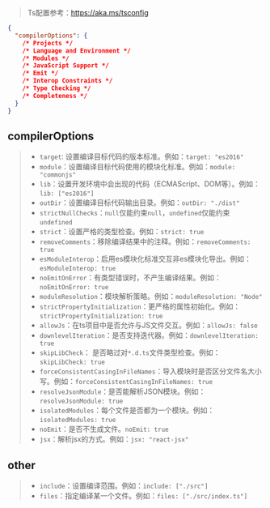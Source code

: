 > Ts配置参考：https://aka.ms/tsconfig

```json
{
  "compilerOptions": {
    /* Projects */
    /* Language and Environment */
    /* Modules */
    /* JavaScript Support */
    /* Emit */
    /* Interop Constraints */
    /* Type Checking */
    /* Completeness */
  }
}
```

## compilerOptions

> - `target`: 设置编译目标代码的版本标准。例如：`target: "es2016"`
> - `module`：设置编译目标代码使用的模块化标准。例如：`module: "commonjs"`
> - `lib`：设置开发环境中会出现的代码（ECMAScript、DOM等）。例如：`lib: ["es2016"]`
> - `outDir`：设置编译目标代码输出目录。例如：`outDir: "./dist"`
> - `strictNullChecks`：`null`仅能约束`null`，`undefined`仅能约束`undefined`
> - `strict`：设置严格的类型检查。例如：`strict: true`
> - `removeComments`：移除编译结果中的注释。例如：`removeComments: true`
> - `esModuleInterop`：启用es模块化标准交互非es模块化导出。例如：`esModuleInterop: true`
> - `noEmitOnError`：有类型错误时，不产生编译结果。例如：`noEmitOnError: true`
> - `moduleResolution`：模块解析策略。例如：`moduleResolution: "Node"`
> - `strictPropertyInitialization`：更严格的属性初始化。例如：`strictPropertyInitialization: true`
> - `allowJs`：在ts项目中是否允许与JS文件交互。例如：`allowJs: false`
> - `downlevelIteration`：是否支持迭代器。例如：`downlevelIteration: true`
> - `skipLibCheck`： 是否略过对`*.d.ts`文件类型检查。例如：`skipLibCheck: true`
> - `forceConsistentCasingInFileNames`：导入模块时是否区分文件名大小写。例如：`forceConsistentCasingInFileNames: true`
> - `resolveJsonModule`：是否能解析JSON模块。例如：`resolveJsonModule: true`
> - `isolatedModules`：每个文件是否都为一个模块。例如：`isolatedModules: true`
> - `noEmit`：是否不生成文件。`noEmit: true`
> - `jsx`：解析jsx的方式。例如：`jsx: "react-jsx"`



## other

> - `include`：设置编译范围。例如：`include: ["./src"]`
> - `files`：指定编译某一个文件。例如：`files: ["./src/index.ts"]`









































